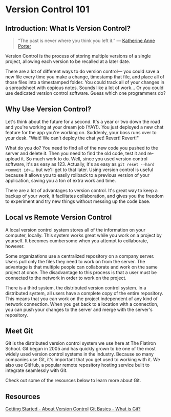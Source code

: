 # Version Control 101

## Introduction: What Is Version Control?

> “The past is never where you think you left it.” — [Katherine Anne Porter](http://en.wikipedia.org/wiki/Katherine_Anne_Porter)

Version Control is the process of storing multiple versions of a single project, allowing each version to be recalled at a later date.

There are a lot of different ways to do version control— you could save a new file every time you make a change, timestamp that file, and place all of those files into a timestamped folder. You could track all of your changes in a spreadsheet with copious notes. Sounds like a lot of work... Or you could use dedicated version control software. Guess which one programmers do?

## Why Use Version Control?

Let's think about the future for a second. It's a year or two down the road and you're working at your dream job (YAY!). You just deployed a new chat feature for the app you're working on. Suddenly, your boss runs over to your desk. "Wait! We can't deploy the chat yet! Revert! Revert!"

What do you do? You need to find all of the new code you pushed to the server and delete it. Then you need to find the old code, test it and re-upload it. So much work to do. Well, since you used version control software, it's as easy as 123. Actually, it's as easy as `git reset --hard <commit id>`... but we'll get to that later. Using version control is useful because it allows you to easily rollback to a previous version of your application, saving you a ton of extra work and time.

There are a lot of advantages to version control. It's great way to keep a backup of your work, it facilitates collaboration, and gives you the freedom to experiment and try new things without messing up the code base.

## Local vs Remote Version Control

A local version control system stores all of the information on your computer, locally. This system works great while you work on a project by yourself. It becomes cumbersome when you attempt to collaborate, however.

Some organizations use a centralized repository on a company server. Users pull only the files they need to work on from the server. The advantage is that multiple people can collaborate and work on the same project at once. The disadvantage to this process is that a user must be connected to the network in order to work on the project.

There is a third system, the distributed version control system. In a distributed system, all users have a complete copy of the entire repository. This means that you can work on the project independent of any kind of network connection. When you get  back to a location with a connection, you can push your changes to the server and merge with the server's repository.

## Meet Git

Git is the distributed version control system we use here at The Flatiron School. Git began in 2005 and has quickly grown to be one of the most widely used version control systems in the industry. Because so many companies use Git, it's important that you get used to working with it. We also use GitHub, a popular remote repository hosting service built to integrate seamlessly with Git.

Check out some of the resources below to learn more about Git.

## Resources

[Getting Started - About Version Control](http://git-scm.com/book/en/Getting-Started-About-Version-Control)
[Git Basics - What is Git?](http://git-scm.com/video/what-is-git)
